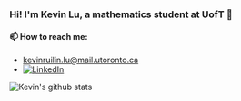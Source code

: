 ### Hi! I'm Kevin Lu, a mathematics student at UofT 👋

#### 📫 How to reach me:
- kevinruilin.lu@mail.utoronto.ca
- [![LinkedIn](https://img.shields.io/badge/LinkedIn-%230077B5.svg?logo=linkedin&logoColor=white)](https://www.linkedin.com/in/kevinruilinlu/) 

![Kevin's github stats](https://github-readme-stats.vercel.app/api?username=KevinLu26)
